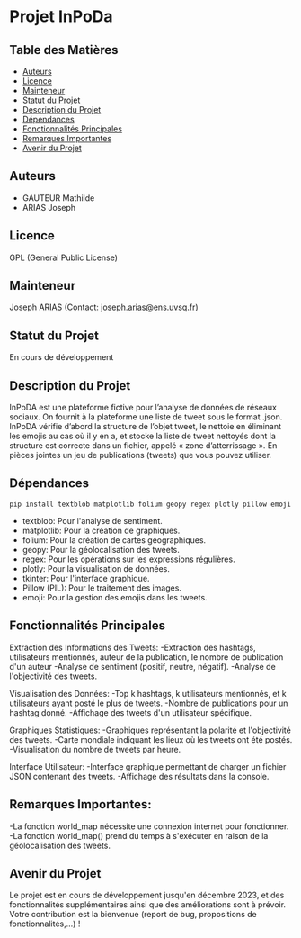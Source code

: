 # Projet InPoDa

## Table des Matières

- [Auteurs](#auteurs)
- [Licence](#licence)
- [Mainteneur](#mainteneur)
- [Statut du Projet](#statut-du-projet)
- [Description du Projet](#description-du-projet)
- [Dépendances](#dépendances)
- [Fonctionnalités Principales](#fonctionnalités-principales)
- [Remarques Importantes](#remarques-importantes)
- [Avenir du Projet](#avenir-du-projet)

## Auteurs

- GAUTEUR Mathilde
- ARIAS Joseph

## Licence

GPL (General Public License)

## Mainteneur

Joseph ARIAS (Contact: joseph.arias@ens.uvsq.fr)

## Statut du Projet

En cours de développement

## Description du Projet

InPoDA est une plateforme fictive pour l’analyse de données de réseaux sociaux. On fournit à la plateforme une liste de tweet sous le format .json. InPoDA vérifie d’abord la structure de l’objet tweet, le nettoie en éliminant les emojis au cas où il y en a, et stocke la liste de tweet nettoyés dont la structure est correcte dans un fichier, appelé « zone d’atterrissage ». En pièces jointes un jeu de publications (tweets) que vous pouvez utiliser.

## Dépendances

    pip install textblob matplotlib folium geopy regex plotly pillow emoji

- textblob: Pour l'analyse de sentiment.
- matplotlib: Pour la création de graphiques.
- folium: Pour la création de cartes géographiques.
- geopy: Pour la géolocalisation des tweets.
- regex: Pour les opérations sur les expressions régulières.
- plotly: Pour la visualisation de données.
- tkinter: Pour l'interface graphique.
- Pillow (PIL): Pour le traitement des images.
- emoji: Pour la gestion des emojis dans les tweets.

## Fonctionnalités Principales

Extraction des Informations des Tweets:
-Extraction des hashtags, utilisateurs mentionnés, auteur de la publication, le nombre de publication d'un auteur
-Analyse de sentiment (positif, neutre, négatif).
-Analyse de l'objectivité des tweets.

Visualisation des Données:
-Top k hashtags, k utilisateurs mentionnés, et k utilisateurs ayant posté le plus de tweets.
-Nombre de publications pour un hashtag donné.
-Affichage des tweets d'un utilisateur spécifique.

Graphiques Statistiques:
-Graphiques représentant la polarité et l'objectivité des tweets.
-Carte mondiale indiquant les lieux où les tweets ont été postés.
-Visualisation du nombre de tweets par heure.

Interface Utilisateur:
-Interface graphique permettant de charger un fichier JSON contenant des tweets.
-Affichage des résultats dans la console.

## Remarques Importantes:

-La fonction world_map nécessite une connexion internet pour fonctionner.
-La fonction world_map() prend du temps à s'exécuter en raison de la géolocalisation des tweets.

## Avenir du Projet

Le projet est en cours de développement jusqu'en décembre 2023, et des fonctionnalités supplémentaires ainsi que des améliorations sont à prévoir. Votre contribution est la bienvenue (report de bug, propositions de fonctionnalités,...) !
